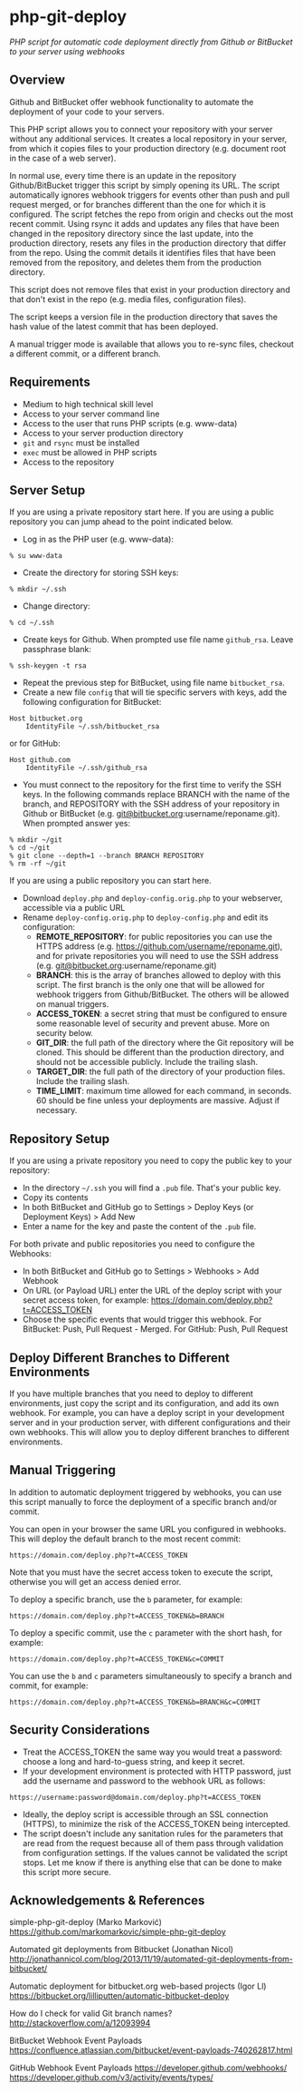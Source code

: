 # php-git-deploy
_PHP script for automatic code deployment directly from Github or BitBucket to your server using webhooks_

## Overview

Github and BitBucket offer webhook functionality to automate the deployment of your code to your servers.

This PHP script allows you to connect your repository with your server without any additional services. It creates a local repository in your server, from which it copies files to your production directory (e.g. document root in the case of a web server). 

In normal use, every time there is an update in the repository Github/BitBucket trigger this script by simply opening its URL. The script automatically ignores webhook triggers for events other than push and pull request merged, or for branches different than the one for which it is configured. The script fetches the repo from origin and checks out the most recent commit. Using rsync it adds and updates any files that have been changed in the repository directory since the last update, into the production directory, resets any files in the production directory that differ from the repo. Using the commit details it identifies files that have been removed from the repository, and deletes them from the production directory.

This script does not remove files that exist in your production directory and that don't exist in the repo (e.g. media files, configuration files).

The script keeps a version file in the production directory that saves the hash value of the latest commit that has been deployed.

A manual trigger mode is available that allows you to re-sync files, checkout a different commit, or a different branch.

## Requirements

* Medium to high technical skill level
* Access to your server command line
* Access to the user that runs PHP scripts (e.g. www-data)
* Access to your server production directory
* `git` and `rsync` must be installed
* `exec` must be allowed in PHP scripts
* Access to the repository

## Server Setup

If you are using a private repository start here. If you are using a public repository you can jump ahead to the point indicated below.

* Log in as the PHP user (e.g. www-data): 
```
% su www-data
```
* Create the directory for storing SSH keys: 
```
% mkdir ~/.ssh
```
* Change directory: 
```
% cd ~/.ssh
```
* Create keys for Github. When prompted use file name `github_rsa`. Leave passphrase blank: 
```
% ssh-keygen -t rsa
```
* Repeat the previous step for BitBucket, using file name `bitbucket_rsa`.
* Create a new file `config` that will tie specific servers with keys, add the following configuration for BitBucket:
```
Host bitbucket.org
    IdentityFile ~/.ssh/bitbucket_rsa
```
or for GitHub:
```
Host github.com
    IdentityFile ~/.ssh/github_rsa
```
* You must connect to the repository for the first time to verify the SSH keys. In the following commands replace BRANCH with the name of the branch, and REPOSITORY with the SSH address of your repository in Github or BitBucket (e.g. git@bitbucket.org:username/reponame.git). When prompted answer yes:
```
% mkdir ~/git
% cd ~/git
% git clone --depth=1 --branch BRANCH REPOSITORY
% rm -rf ~/git
```

If you are using a public repository you can start here.

* Download `deploy.php` and `deploy-config.orig.php` to your webserver, accessible via a public URL
* Rename `deploy-config.orig.php` to `deploy-config.php` and edit its configuration:
  * __REMOTE_REPOSITORY__: for public repositories you can use the HTTPS address (e.g. https://github.com/username/reponame.git), and for private repositories you will need to use the SSH address (e.g. git@bitbucket.org:username/reponame.git)
  * __BRANCH__: this is the array of branches allowed to deploy with this script. The first branch is the only one that will be allowed for webhook triggers from Github/BitBucket. The others will be allowed on manual triggers.
  * __ACCESS_TOKEN__: a secret string that must be configured to ensure some reasonable level of security and prevent abuse. More on security below.
  * __GIT_DIR__: the full path of the directory where the Git repository will be cloned. This should be different than the production directory, and should not be accessible publicly. Include the trailing slash.
  * __TARGET_DIR__: the full path of the directory of your production files. Include the trailing slash.
  * __TIME_LIMIT__: maximum time allowed for each command, in seconds. 60 should be fine unless your deployments are massive. Adjust if necessary.

## Repository Setup

If you are using a private repository you need to copy the public key to your repository:

* In the directory `~/.ssh` you will find a `.pub` file. That's your public key. 
* Copy its contents
* In both BitBucket and GitHub go to Settings > Deploy Keys (or Deployment Keys) > Add New
* Enter a name for the key and paste the content of the `.pub` file.

For both private and public repositories you need to configure the Webhooks:

* In both BitBucket and GitHub go to Settings > Webhooks > Add Webhook
* On URL (or Payload URL) enter the URL of the deploy script with your secret access token, for example: https://domain.com/deploy.php?t=ACCESS_TOKEN
* Choose the specific events that would trigger this webhook. For BitBucket: Push, Pull Request - Merged. For GitHub: Push, Pull Request 

## Deploy Different Branches to Different Environments

If you have multiple branches that you need to deploy to different environments, just copy the script and its configuration, and add its own webhook. For example, you can have a deploy script in your development server and in your production server, with different configurations and their own webhooks. This will allow you to deploy different branches to different environments.

## Manual Triggering

In addition to automatic deployment triggered by webhooks, you can use this script manually to force the deployment of a specific branch and/or commit.

You can open in your browser the same URL you configured in webhooks. This will deploy the default branch to the most recent commit:
```
https://domain.com/deploy.php?t=ACCESS_TOKEN
```
Note that you must have the secret access token to execute the script, otherwise you will get an access denied error.

To deploy a specific branch, use the `b` parameter, for example:
```
https://domain.com/deploy.php?t=ACCESS_TOKEN&b=BRANCH
```

To deploy a specific commit, use the `c` parameter with the short hash, for example:
```
https://domain.com/deploy.php?t=ACCESS_TOKEN&c=COMMIT
```

You can use the `b` and `c` parameters simultaneously to specify a branch and commit, for example:
```
https://domain.com/deploy.php?t=ACCESS_TOKEN&b=BRANCH&c=COMMIT
```

## Security Considerations

* Treat the ACCESS_TOKEN the same way you would treat a password: choose a long and hard-to-guess string, and keep it secret.
* If your development environment is protected with HTTP password, just add the username and password to the webhook URL as follows:
```
https://username:password@domain.com/deploy.php?t=ACCESS_TOKEN
```
* Ideally, the deploy script is accessible through an SSL connection (HTTPS), to minimize the risk of the ACCESS_TOKEN being intercepted.
* The script doesn't include any sanitation rules for the parameters that are read from the request because all of them pass through validation from configuration settings. If the values cannot be validated the script stops. Let me know if there is anything else that can be done to make this script more secure. 

## Acknowledgements & References

simple-php-git-deploy (Marko Marković)
https://github.com/markomarkovic/simple-php-git-deploy

Automated git deployments from Bitbucket (Jonathan Nicol)
http://jonathannicol.com/blog/2013/11/19/automated-git-deployments-from-bitbucket/

Automatic deployment for bitbucket.org web-based projects (Igor Ll)
https://bitbucket.org/lilliputten/automatic-bitbucket-deploy

How do I check for valid Git branch names?
http://stackoverflow.com/a/12093994

BitBucket Webhook Event Payloads
https://confluence.atlassian.com/bitbucket/event-payloads-740262817.html

GitHub Webhook Event Payloads
https://developer.github.com/webhooks/
https://developer.github.com/v3/activity/events/types/